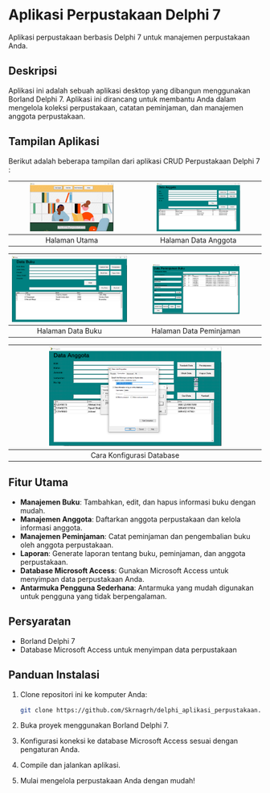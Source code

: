 # Aplikasi Perpustakaan Delphi 7

Aplikasi perpustakaan berbasis Delphi 7 untuk manajemen perpustakaan Anda.

## Deskripsi

Aplikasi ini adalah sebuah aplikasi desktop yang dibangun menggunakan Borland Delphi 7. Aplikasi ini dirancang untuk membantu Anda dalam mengelola koleksi perpustakaan, catatan peminjaman, dan manajemen anggota perpustakaan.

## Tampilan Aplikasi

Berikut adalah beberapa tampilan dari aplikasi CRUD Perpustakaan Delphi 7 :

| <img src="https://github.com/Skrnagrh/delphi_aplikasi_perpustakaan/raw/main/1.Tampilan/1.png" alt="Tampilan 1" width="70%"> | <img src="https://github.com/Skrnagrh/delphi_aplikasi_perpustakaan/raw/main/1.Tampilan/2.png" alt="Tampilan 2" width="70%"> |
|:---:|:---:|
| Halaman Utama | Halaman Data Anggota |

| <img src="https://github.com/Skrnagrh/delphi_aplikasi_perpustakaan/raw/main/1.Tampilan/3.png" alt="Tampilan 3" width="570%"> | <img src="https://github.com/Skrnagrh/delphi_aplikasi_perpustakaan/raw/main/1.Tampilan/4.png" alt="Tampilan 4" width="70%"> |
|:---:|:---:|
| Halaman Data Buku | Halaman Data Peminjaman |

| <img src="https://github.com/Skrnagrh/delphi_aplikasi_perpustakaan/raw/main/1.Tampilan/5.png" alt="Tampilan 5" width="70%"> | 
|:---:|
| Cara Konfigurasi Database |


## Fitur Utama

- **Manajemen Buku**: Tambahkan, edit, dan hapus informasi buku dengan mudah.
- **Manajemen Anggota**: Daftarkan anggota perpustakaan dan kelola informasi anggota.
- **Manajemen Peminjaman**: Catat peminjaman dan pengembalian buku oleh anggota perpustakaan.
- **Laporan**: Generate laporan tentang buku, peminjaman, dan anggota perpustakaan.
- **Database Microsoft Access**: Gunakan Microsoft Access untuk menyimpan data perpustakaan Anda.
- **Antarmuka Pengguna Sederhana**: Antarmuka yang mudah digunakan untuk pengguna yang tidak berpengalaman.

## Persyaratan

- Borland Delphi 7
- Database Microsoft Access untuk menyimpan data perpustakaan

## Panduan Instalasi

1. Clone repositori ini ke komputer Anda:

   ```bash
   git clone https://github.com/Skrnagrh/delphi_aplikasi_perpustakaan.git
   ```

2. Buka proyek menggunakan Borland Delphi 7.

3. Konfigurasi koneksi ke database Microsoft Access sesuai dengan pengaturan Anda.

4. Compile dan jalankan aplikasi.

5. Mulai mengelola perpustakaan Anda dengan mudah!
